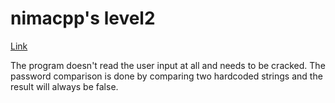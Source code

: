 # nimacpp's level2
[Link](https://crackmes.one/crackme/65da0fce6d3d2b1fef4be4df)

The program doesn't read the user input at all and needs to be cracked. The password comparison is done by comparing two hardcoded strings and the result will always be false.
